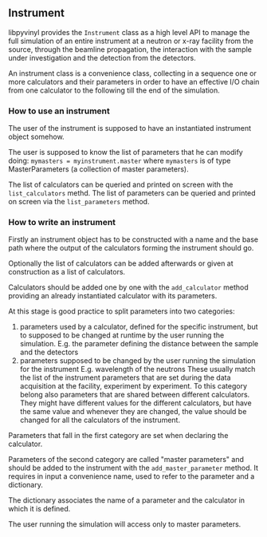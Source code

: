 ## Instrument
libpyvinyl provides the `Instrument` class as a high level API to manage the full simulation of an entire instrument at a neutron or x-ray facility from the source, through the beamline propagation, the interaction with the sample under investigation and the detection from the detectors.

An instrument class is a convenience class, collecting in a sequence one or more calculators and their parameters in order to have an effective I/O chain from one calculator to the following till the end of the simulation.



### How to use an instrument

The user of the instrument is supposed to have an instantiated instrument object somehow.

The user is supposed to know the list of parameters that he can modify doing:
`mymasters = myinstrument.master`
where `mymasters` is of type MasterParameters (a collection of master parameters).

The list of calculators can be queried and printed on screen with the `list_calculators` methd.
The list of parameters can be queried and printed on screen via the `list_parameters` method.


### How to write an instrument

Firstly an instrument object has to be constructed with a name and the base path where the output of the calculators forming the instrument should go.

Optionally the list of calculators can be added afterwards or given at construction as a list of calculators.

Calculators should be added one by one with the `add_calculator` method providing an already instantiated calculator with its parameters.

At this stage is good practice to split parameters into two categories:
  1. parameters used by a calculator, defined for the specific instrument, but to supposed to be changed at runtime by the user running the simulation. 
	E.g. the parameter defining the distance between the sample and the detectors
  1. parameters supposed to be changed by the user running the simulation for the instrument
    E.g. wavelength of the neutrons 
	These usually match the list of the instrument parameters that are set during the data acquisition at the facility, experiment by experiment.
	To this category belong also parameters that are shared between different calculators.
	They might have different values for the different calculators, but have the same value and whenever they are changed, the value should be changed for all the calculators of the instrument.

Parameters that fall in the first category are set when declaring the calculator.

Parameters of the second category are called "master parameters" and should be added to the instrument with the `add_master_parameter` method.
It requires in input a convenience name, used to refer to the parameter and a dictionary.
  
The dictionary associates the name of a parameter and the calculator in which it is defined.

The user running the simulation will access only to master parameters.
    


